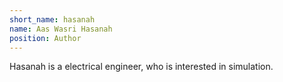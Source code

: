 ```yaml
---
short_name: hasanah
name: Aas Wasri Hasanah
position: Author
---
```


Hasanah is a electrical engineer, who is interested in simulation.